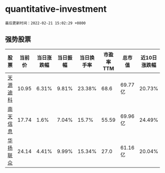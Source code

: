 # quantitative-investment

`最后更新时间：2022-02-21 15:02:29 +0800`

## 强势股票

|股票|当前价|当日涨跌幅|当日振幅|当日换手率|市盈率TTM|总市值|近10日涨跌幅|
|----|----|----|----|----|----|----|----|
|[天源迪科](https://xueqiu.com/S/SZ300047)|10.95|6.31%|9.81%|23.38%|68.6|69.77亿|20.73%|
|[南天信息](https://xueqiu.com/S/SZ000948)|17.74|1.6%|7.04%|15.7%|55.59|69.96亿|24.49%|
|[华扬联众](https://xueqiu.com/S/SH603825)|24.14|4.41%|9.99%|15.34%|27.0|61.16亿|20.04%|
